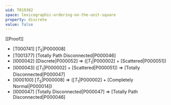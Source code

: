 ```yaml
---
uid: T019382
space: lexicographic-ordering-on-the-unit-square
property: discrete
value: false
---
```

[[Proof]]

* [T000741] [$T_5$|P000008]
* [T001377] [Totally Path Disconnected|P000046]
* [I000042] [Discrete|P000052] => ([$T_1$|P000002] + [Scattered|P000051])
* [I000043] ([$T_1$|P000002] + [Scattered|P000051]) => [Totally Disconnected|P000047]
* [I000100] [$T_5$|P000008] => ([$T_1$|P000002] + [Completely Normal|P000014])
* [I000047] [Totally Disconnected|P000047] => [Totally Path Disconnected|P000046]


